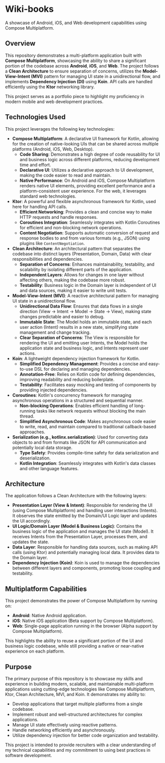# Wiki-books

A showcase of Android, iOS, and Web development capabilities using Compose Multiplatform.

## Overview

This repository demonstrates a multi-platform application built with **Compose Multiplatform**, showcasing the ability to share a significant portion of the codebase across **Android**, **iOS**, and **Web**. The project follows a **Clean Architecture** to ensure separation of concerns, utilizes the **Model-View-Intent (MVI)** pattern for managing UI state in a unidirectional flow, and implements **Dependency Injection (DI)** using **Koin**. API calls are handled efficiently using the **Ktor** networking library.

This project serves as a portfolio piece to highlight my proficiency in modern mobile and web development practices.

## Technologies Used

This project leverages the following key technologies:

* **Compose Multiplatform**: A declarative UI framework for Kotlin, allowing for the creation of native-looking UIs that can be shared across multiple platforms (Android, iOS, Web, Desktop).
    * **Code Sharing**: Demonstrates a high degree of code reusability for UI and business logic across different platforms, reducing development time and effort.
    * **Declarative UI**: Utilizes a declarative approach to UI development, making the code easier to read and maintain.
    * **Native Performance**: On Android and iOS, Compose Multiplatform renders native UI elements, providing excellent performance and a platform-consistent user experience. For the web, it leverages standard web technologies.
* **Ktor**: A powerful and flexible asynchronous framework for Kotlin, used here for handling API calls.
    * **Efficient Networking**: Provides a clean and concise way to make HTTP requests and handle responses.
    * **Coroutines Integration**: Seamlessly integrates with Kotlin Coroutines for efficient and non-blocking network operations.
    * **Content Negotiation**: Supports automatic conversion of request and response bodies to and from various formats (e.g., JSON) using plugins like `ContentNegotiation`.
* **Clean Architecture**: An architectural pattern that separates the codebase into distinct layers (Presentation, Domain, Data) with clear responsibilities and dependencies.
    * **Separation of Concerns**: Enhances maintainability, testability, and scalability by isolating different parts of the application.
    * **Independent Layers**: Allows for changes in one layer without affecting others, making the codebase more robust.
    * **Testability**: Business logic in the Domain layer is independent of UI and data sources, making it easier to write unit tests.
* **Model-View-Intent (MVI)**: A reactive architectural pattern for managing UI state in a unidirectional flow.
    * **Unidirectional Data Flow**: Ensures that data flows in a single direction (View -> Intent -> Model -> State -> View), making state changes predictable and easier to debug.
    * **Immutable State**: The Model holds an immutable state, and each user action (Intent) results in a new state, simplifying state management and change tracking.
    * **Clear Separation of Concerns**: The View is responsible for rendering the UI and emitting user Intents, the Model holds the application state and business logic, and Intents represent user actions.
* **Koin**: A lightweight dependency injection framework for Kotlin.
    * **Simplified Dependency Management**: Provides a concise and easy-to-use DSL for declaring and managing dependencies.
    * **Annotation-Free**: Relies on Kotlin code for defining dependencies, improving readability and reducing boilerplate.
    * **Testability**: Facilitates easy mocking and testing of components by providing injected dependencies.
* **Coroutines**: Kotlin's concurrency framework for managing asynchronous operations in a structured and sequential manner.
    * **Non-blocking Operations**: Enables efficient handling of long-running tasks like network requests without blocking the main thread.
    * **Simplified Asynchronous Code**: Makes asynchronous code easier to write, read, and maintain compared to traditional callback-based approaches.
* **Serialization (e.g., kotlinx.serialization)**: Used for converting data objects to and from formats like JSON for API communication and potentially local data storage.
    * **Type Safety**: Provides compile-time safety for data serialization and deserialization.
    * **Kotlin Integration**: Seamlessly integrates with Kotlin's data classes and other language features.

## Architecture

The application follows a Clean Architecture with the following layers:

* **Presentation Layer (View & Intent)**: Responsible for rendering the UI (using Compose Multiplatform) and handling user interactions (Intents). It observes the state emitted by the Domain/UI Logic layer and updates the UI accordingly.
* **UI Logic/Domain Layer (Model & Business Logic)**: Contains the business logic of the application and manages the UI state (Model). It receives Intents from the Presentation Layer, processes them, and updates the state.
* **Data Layer**: Responsible for handling data sources, such as making API calls (using Ktor) and potentially managing local data. It provides data to the Domain layer.
* **Dependency Injection (Koin)**: Koin is used to manage the dependencies between different layers and components, promoting loose coupling and testability.

## Multiplatform Capabilities

This project demonstrates the power of Compose Multiplatform by running on:

* **Android**: Native Android application.
* **iOS**: Native iOS application (Beta support by Compose Multiplatform).
* **Web**: Single-page application running in the browser (Alpha support by Compose Multiplatform).

This highlights the ability to reuse a significant portion of the UI and business logic codebase, while still providing a native or near-native experience on each platform.

## Purpose

The primary purpose of this repository is to showcase my skills and experience in building modern, scalable, and maintainable multi-platform applications using cutting-edge technologies like Compose Multiplatform, Ktor, Clean Architecture, MVI, and Koin. It demonstrates my ability to:

* Develop applications that target multiple platforms from a single codebase.
* Implement robust and well-structured architectures for complex applications.
* Manage UI state effectively using reactive patterns.
* Handle networking efficiently and asynchronously.
* Utilize dependency injection for better code organization and testability.

This project is intended to provide recruiters with a clear understanding of my technical capabilities and my commitment to using best practices in software development.
